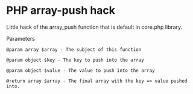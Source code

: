 PHP array-push hack
===================

Little hack of the array_push function that is default in core.php library.

Parameters

    @param array $array - The subject of this function
    
    @param object $key - The key to push into the array
    
    @param object $value - The value to push into the array
    
    @return array $array - The final array with the key => value pushed into.


